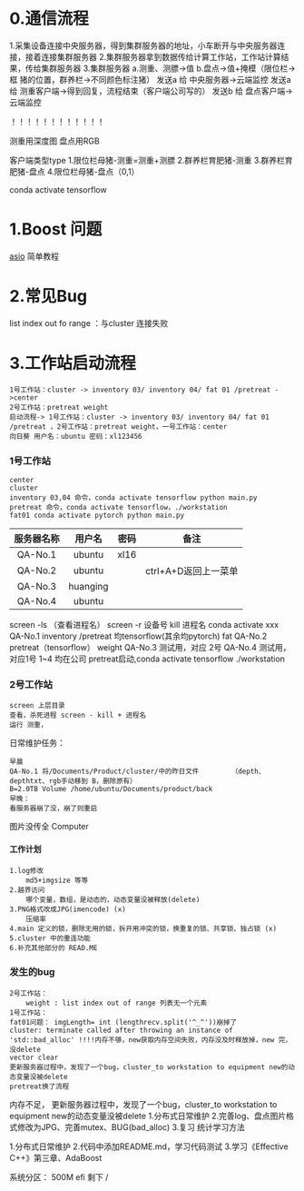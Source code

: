 # 0.通信流程
1.采集设备连接中央服务器，得到集群服务器的地址，小车断开与中央服务器连接，接着连接集群服务器
2.集群服务器拿到数据传给计算工作站，工作站计算结果，传给集群服务器
3.集群服务器
    a.测重、测膘->值
    b.盘点->值+掩模（限位栏->框 猪的位置，群养栏->不同颜色标注猪）
    发送a 给 中央服务器->云端监控
    发送a 给 测重客户端->得到回复，流程结束（客户端公司写的）
    发送b 给 盘点客户端->云端监控

！！！！！！！！！！！！

测重用深度图
盘点用RGB

客户端类型type
1.限位栏母猪-测重=测重+测膘
2.群养栏育肥猪-测重
3.群养栏育肥猪-盘点
4.限位栏母猪-盘点（0,1）

conda activate tensorflow

# 1.Boost 问题
[asio](https://zhuanlan.zhihu.com/p/39973955)
简单教程

# 2.常见Bug
list index out fo range ：与cluster 连接失败

# 3.工作站启动流程
    1号工作站：cluster -> inventory 03/ inventory 04/ fat 01 /pretreat ->center
    2号工作站：pretreat weight
    启动流程-> 1号工作站：cluster -> inventory 03/ inventory 04/ fat 01 /pretreat ，2号工作站：pretreat weight，一号工作站：center
    向日葵 用户名：ubuntu 密码：xl123456
### 1号工作站
    center
    cluster
    inventory 03,04 命令，conda activate tensorflow python main.py
    pretreat 命令，conda activate tensorflow，./workstation
    fat01 conda activate pytorch python main.py
| 服务器名称    |   用户名  |   密码  |   备注  |
| :-: | :-: | :-: | :-: |
|  QA-No.1 | ubuntu    |  xl16   |     |
|   QA-No.2 | ubuntu     |     |   ctrl+A+D返回上一菜单  |
|   QA-No.3|  huanging   |     |     |
|QA-No.4     |  ubuntu   |     |     |
screen -ls （查看进程名）
screen -r 设备号
kill 进程名
conda activate xxx
QA-No.1 inventory /pretreat 均tensorflow(其余均pytorch)  fat
QA-No.2 pretreat（tensorflow） weight
QA-No.3 测试用，对应 2号
QA-No.4 测试用，对应1号
1~4 均在公司
pretreat启动,conda activate tensorflow  ./workstation
### 2号工作站
    screen 上层目录
    查看，杀死进程 screen - kill + 进程名
    运行 测重，


日常维护任务：

    早晨
    QA-No.1 将/Documents/Product/cluster/中的昨日文件        （depth、depthtxt、rgb手动移到 B，删除原有）
    B=2.0TB Volume /home/ubuntu/Documents/product/back
    早晚：
    看服务器崩了没，崩了则重启


图片没传全
Computer

#### 工作计划
    1.log修改
        md5+imgsize 等等
    2.越界访问
        哪个变量，数组，是动态的，动态变量没被释放(delete)
    3.PNG格式改成JPG(imencode) (x)
        压缩率
    4.main 定义的锁，删除无用的锁，拆开用冲突的锁，换重复的锁、共享锁、独占锁 (x)
    5.cluster 中的重连功能
    6.补充其他部分的 READ.ME

### 发生的bug
    2号工作站：
        weight : list index out of range 列表无一个元素
    1号工作站：
    fat01问题： imgLength= int (lengthrecv.split('^_^'))崩掉了
    cluster: terminate called after throwing an instance of 'std::bad_alloc' !!!!内存不够，new获取内存空间失败，内存没及时释放掉，new 完，没delete
    vector clear
    更新服务器过程中，发现了一个bug，cluster_to workstation to equipment new的动态变量没被delete
    pretreat换了流程

内存不足，
    更新服务器过程中，发现了一个bug，cluster_to workstation to equipment new的动态变量没被delete
1.分布式日常维护
2.完善log、盘点图片格式修改为JPG、完善mutex、BUG(bad_alloc)
3.复习 统计学习方法

1.分布式日常维护
2.代码中添加README.md，学习代码测试
3.学习《Effective C++》第三章、AdaBoost

系统分区：
500M efi
剩下 /